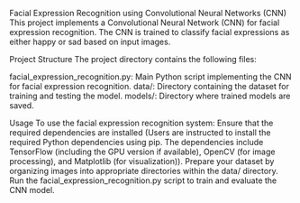 

Facial Expression Recognition using Convolutional Neural Networks (CNN)
This project implements a Convolutional Neural Network (CNN) for facial expression recognition. The CNN is trained to classify facial expressions as either happy or sad based on input images.



Project Structure
The project directory contains the following files:

facial_expression_recognition.py: Main Python script implementing the CNN for facial expression recognition.
data/: Directory containing the dataset for training and testing the model.
models/: Directory where trained models are saved.


Usage
To use the facial expression recognition system:
Ensure that the required dependencies are installed (Users are instructed to install the required Python dependencies using pip. The dependencies include TensorFlow (including the GPU version if available), OpenCV (for image processing), and Matplotlib (for visualization)).
Prepare your dataset by organizing images into appropriate directories within the data/ directory.
Run the facial_expression_recognition.py script to train and evaluate the CNN model.
